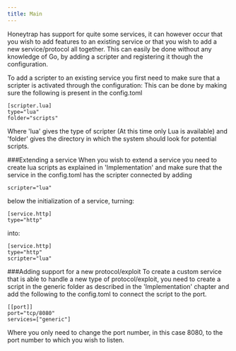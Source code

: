 ```yaml
---
title: Main
---
```


Honeytrap has support for quite some services, it can however occur that you wish to add features
to an existing service or that you wish to add a new service/protocol all together.
This can easily be done without any knowledge of Go, by adding a scripter and registering it 
though the configuration.

To add a scripter to an existing service you first need to make sure that a scripter is activated 
through the configuration: This can be done by making sure the following is present in the config.toml
```
[scripter.lua]
type="lua"
folder="scripts"
```
Where 'lua' gives the type of scripter (At this time only Lua is available) and 'folder' gives the 
directory in which the system should look for potential scripts.


###Extending a service
When you wish to extend a service you need to create lua scripts as explained in 'Implementation' 
and make sure that the service in the config.toml has the scripter connected by adding
```
scripter="lua"
```
below the initialization of a service, turning:
```
[service.http]
type="http"
```
into:
```
[service.http]
type="http"
scripter="lua"
```

###Adding support for a new protocol/exploit
To create a custom service that is able to handle a new type of protocol/exploit, you need to create
a script in the generic folder as described in the 'Implementation' chapter and add the following to 
the config.toml to connect the script to the port.
```
[[port]]
port="tcp/8080"
services=["generic"]
```
Where you only need to change the port number, in this case 8080, to the port number to which you wish 
to listen.